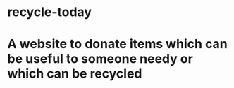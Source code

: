 # recycle-today
# A website to donate items which can be useful to someone needy or which can be recycled
